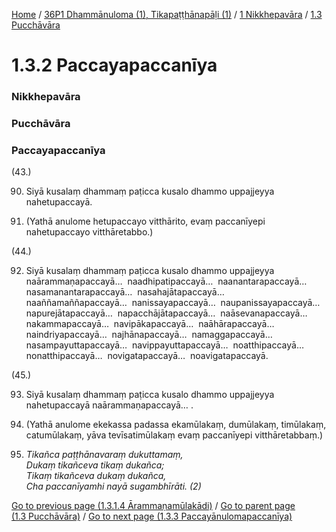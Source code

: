 
[Home](/) / [36P1 Dhammānuloma (1), Tikapaṭṭhānapāḷi (1)](/tipitaka/36P1.md) / [1 Nikkhepavāra](/tipitaka/36P1/1.md) / [1.3 Pucchāvāra](/tipitaka/36P1/1/1.3.md)

# 1.3.2 Paccayapaccanīya

### Nikkhepavāra

### Pucchāvāra

### Paccayapaccanīya

(43.)

90. Siyā kusalaṃ dhammaṃ paṭicca kusalo dhammo uppajjeyya nahetupaccayā.

91. (Yathā anulome hetupaccayo vitthārito, evaṃ paccanīyepi nahetupaccayo vitthāretabbo.)

(44.)

92. Siyā kusalaṃ dhammaṃ paṭicca kusalo dhammo uppajjeyya naārammaṇapaccayā…  naadhipatipaccayā…  naanantarapaccayā…  nasamanantarapaccayā…  nasahajātapaccayā…  naaññamaññapaccayā…  nanissayapaccayā…  naupanissayapaccayā…  napurejātapaccayā…  napacchājātapaccayā…  naāsevanapaccayā…  nakammapaccayā…  navipākapaccayā…  naāhārapaccayā…  naindriyapaccayā…  najhānapaccayā…  namaggapaccayā…  nasampayuttapaccayā…  navippayuttapaccayā…  noatthipaccayā…  nonatthipaccayā…  novigatapaccayā…  noavigatapaccayā.

(45.)

93. Siyā kusalaṃ dhammaṃ paṭicca kusalo dhammo uppajjeyya nahetupaccayā naārammaṇapaccayā… .

94. (Yathā anulome ekekassa padassa ekamūlakaṃ, dumūlakaṃ, timūlakaṃ, catumūlakaṃ, yāva tevīsatimūlakaṃ evaṃ paccanīyepi vitthāretabbaṃ.)

95. _Tikañca paṭṭhānavaraṃ dukuttamaṃ,_  
_Dukaṃ tikañceva tikaṃ dukañca;_  
_Tikaṃ tikañceva dukaṃ dukañca,_  
_Cha paccanīyamhi nayā sugambhīrāti. (2)_  


[Go to previous page (1.3.1.4 Ārammaṇamūlakādi)](/tipitaka/36P1/1/1.3/1.3.1/1.3.1.4.md) / [Go to parent page (1.3 Pucchāvāra)](/tipitaka/36P1/1/1.3.md) / [Go to next page (1.3.3 Paccayānulomapaccanīya)](/tipitaka/36P1/1/1.3/1.3.3.md)



